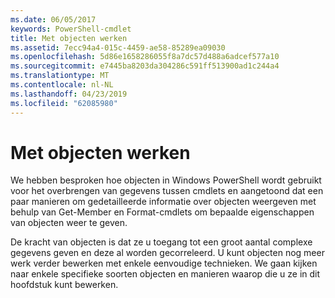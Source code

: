 ```yaml
---
ms.date: 06/05/2017
keywords: PowerShell-cmdlet
title: Met objecten werken
ms.assetid: 7ecc94a4-015c-4459-ae58-85289ea09030
ms.openlocfilehash: 5d86e1658286055f8a7dc57d488a6adcef577a10
ms.sourcegitcommit: e7445ba8203da304286c591ff513900ad1c244a4
ms.translationtype: MT
ms.contentlocale: nl-NL
ms.lasthandoff: 04/23/2019
ms.locfileid: "62085980"
---
```

# <a name="working-with-objects"></a>Met objecten werken

We hebben besproken hoe objecten in Windows PowerShell wordt gebruikt voor het overbrengen van gegevens tussen cmdlets en aangetoond dat een paar manieren om gedetailleerde informatie over objecten weergeven met behulp van Get-Member en Format-cmdlets om bepaalde eigenschappen van objecten weer te geven.

De kracht van objecten is dat ze u toegang tot een groot aantal complexe gegevens geven en deze al worden gecorreleerd. U kunt objecten nog meer werk verder bewerken met enkele eenvoudige technieken. We gaan kijken naar enkele specifieke soorten objecten en manieren waarop die u ze in dit hoofdstuk kunt bewerken.